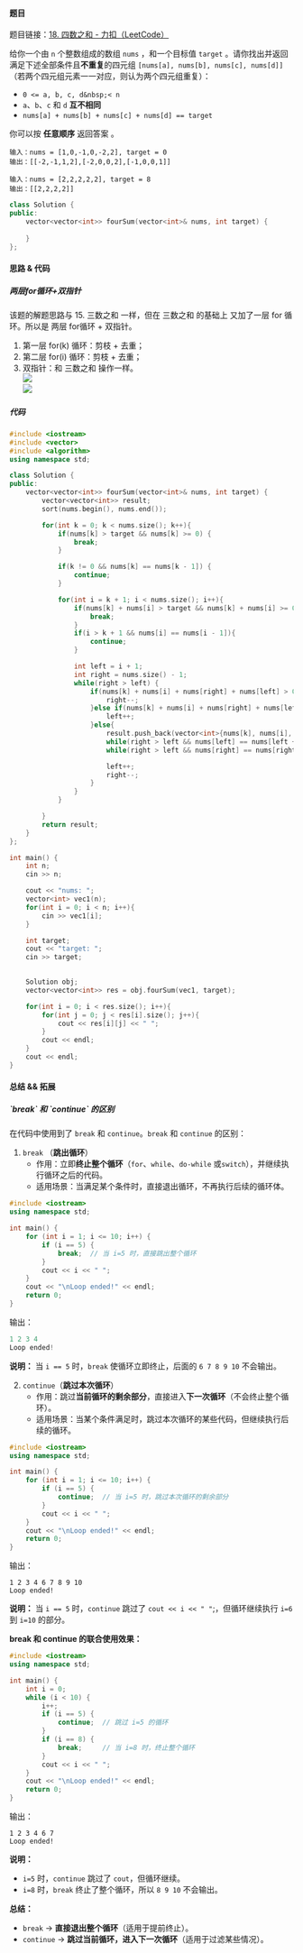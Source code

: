 <h4 id="avI18">题目</h4>

题目链接：[18. 四数之和 - 力扣（LeetCode）](https://leetcode.cn/problems/4sum/description/)

给你一个由 `n` 个整数组成的数组 `nums` ，和一个目标值 `target` 。请你找出并返回满足下述全部条件且**不重复**的四元组 `[nums[a], nums[b], nums[c], nums[d]]` （若两个四元组元素一一对应，则认为两个四元组重复）：

+ `0 <= a, b, c, d&nbsp;< n`
+ `a`、`b`、`c` 和 `d` **互不相同**
+ `nums[a] + nums[b] + nums[c] + nums[d] == target`

你可以按 **任意顺序** 返回答案 。

```plain
输入：nums = [1,0,-1,0,-2,2], target = 0
输出：[[-2,-1,1,2],[-2,0,0,2],[-1,0,0,1]]
```

```plain
输入：nums = [2,2,2,2,2], target = 8
输出：[[2,2,2,2]]
```

```cpp
class Solution {
public:
    vector<vector<int>> fourSum(vector<int>& nums, int target) {
        
    }
};
```



<h4 id="Y2RQt">思路 & 代码</h4>
<h5 id="WxuXk">两层for循环+双指针</h5>

该题的解题思路与 15. 三数之和 一样，但在 三数之和 的基础上 又加了一层 for 循环。所以是 两层 for循环 + 双指针。

1. 第一层 for(k) 循环：剪枝 + 去重；
2. 第二层 for(i) 循环：剪枝 + 去重；
3. 双指针：和 三数之和 操作一样。  
![](http://cdn.notes.kamacoder.com/539b4239-0727-41c9-bde3-69efa00b7637.png)  
![](http://cdn.notes.kamacoder.com/ef8e3229-9807-488b-a240-850a25833a51.png)

<h5 id="dvjxt">代码</h5>

```cpp
#include <iostream>
#include <vector>
#include <algorithm>
using namespace std;

class Solution {
public:
    vector<vector<int>> fourSum(vector<int>& nums, int target) {
        vector<vector<int>> result;
        sort(nums.begin(), nums.end());

        for(int k = 0; k < nums.size(); k++){
            if(nums[k] > target && nums[k] >= 0) {
                break;
            }

            if(k != 0 && nums[k] == nums[k - 1]) {
                continue;
            }

            for(int i = k + 1; i < nums.size(); i++){
                if(nums[k] + nums[i] > target && nums[k] + nums[i] >= 0){
                    break;
                }
                if(i > k + 1 && nums[i] == nums[i - 1]){
                    continue;
                }

                int left = i + 1;
                int right = nums.size() - 1;
                while(right > left) {
                    if(nums[k] + nums[i] + nums[right] + nums[left] > 0){
                        right--;
                    }else if(nums[k] + nums[i] + nums[right] + nums[left] < 0){
                        left++;
                    }else{
                        result.push_back(vector<int>{nums[k], nums[i], nums[left],nums[right]});
                        while(right > left && nums[left] == nums[left + 1]) left++;
                        while(right > left && nums[right] == nums[right - 1]) right--;

                        left++;
                        right--;
                    }
                }
            }

        }
        return result;
    }
};

int main() {
    int n;
    cin >> n;

    cout << "nums: ";
    vector<int> vec1(n);
    for(int i = 0; i < n; i++){
        cin >> vec1[i];
    }

    int target;
    cout << "target: ";
    cin >> target;
    

    Solution obj;
    vector<vector<int>> res = obj.fourSum(vec1, target);

    for(int i = 0; i < res.size(); i++){
        for(int j = 0; j < res[i].size(); j++){
            cout << res[i][j] << " ";
        }
        cout << endl;
    }
    cout << endl;
}
```

<h4 id="KOz74">总结 && 拓展</h4>
<h5 id="kwSBq">`break` 和 `continue` 的区别</h5>

在代码中使用到了 `break` 和 `continue`。`break` 和 `continue` 的区别：

1. `break` （**跳出循环**）
    - 作用：立即**终止整个循环**（`for`、`while`、`do-while` 或`switch`），并继续执行循环之后的代码。
    - 适用场景：当满足某个条件时，直接退出循环，不再执行后续的循环体。

```cpp
#include <iostream>
using namespace std;

int main() {
    for (int i = 1; i <= 10; i++) {
        if (i == 5) {
            break;  // 当 i=5 时，直接跳出整个循环
        }
        cout << i << " ";
    }
    cout << "\nLoop ended!" << endl;
    return 0;
}
```

输出：

```cpp
1 2 3 4 
Loop ended!
```

**说明：** 当 `i == 5` 时，`break` 使循环立即终止，后面的 `6 7 8 9 10` 不会输出。

2. `continue`（**跳过本次循环**）
    - 作用：跳过**当前循环的剩余部分**，直接进入**下一次循环**（不会终止整个循环）。
    - 适用场景：当某个条件满足时，跳过本次循环的某些代码，但继续执行后续的循环。

```cpp
#include <iostream>
using namespace std;

int main() {
    for (int i = 1; i <= 10; i++) {
        if (i == 5) {
            continue;  // 当 i=5 时，跳过本次循环的剩余部分
        }
        cout << i << " ";
    }
    cout << "\nLoop ended!" << endl;
    return 0;
}
```

输出：

```plain
1 2 3 4 6 7 8 9 10 
Loop ended!
```

**说明：** 当 `i == 5` 时，`continue` 跳过了 `cout << i << " "`;，但循环继续执行 `i=6` 到 `i=10` 的部分。

**break 和 continue 的联合使用效果：**

```cpp
#include <iostream>
using namespace std;

int main() {
    int i = 0;
    while (i < 10) {
        i++;
        if (i == 5) {
            continue;  // 跳过 i=5 的循环
        }
        if (i == 8) {
            break;     // 当 i=8 时，终止整个循环
        }
        cout << i << " ";
    }
    cout << "\nLoop ended!" << endl;
    return 0;
}
```

输出：

```plain
1 2 3 4 6 7 
Loop ended!
```

**说明：**

+ `i=5` 时，`continue` 跳过了 `cout`，但循环继续。
+ `i=8` 时，`break` 终止了整个循环，所以 `8 9 10` 不会输出。

**总结：**

+ `break` → **直接退出整个循环**（适用于提前终止）。
+ `continue` → **跳过当前循环，进入下一次循环**（适用于过滤某些情况）。


